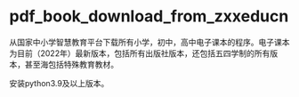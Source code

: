 # pdf_book_download_from_zxxeducn
从国家中小学智慧教育平台下载所有小学，初中，高中电子课本的程序。电子课本为目前（2022年）最新版本，包括所有出版社版本，还包括五四学制的所有版本，甚至海包括特殊教育教材。
  
  
安装python3.9及以上版本。 
